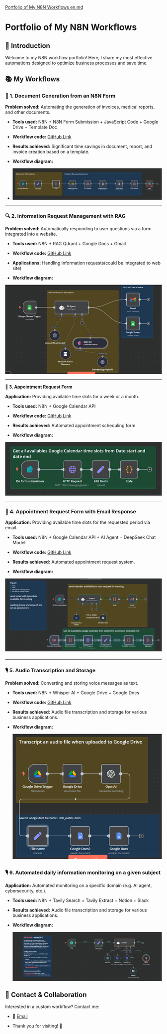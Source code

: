 [Portfolio of My N8N Workflows en.md](https://github.com/user-attachments/files/19932566/Portfolio.of.My.N8N.Workflows.en.md)
# **Portfolio of My N8N Workflows**

## **🌟 Introduction**

Welcome to my N8N workflow portfolio\! Here, I share my most effective automations designed to optimize business processes and save time.

## **📚 My Workflows**

### 

### **📝 1\. Document Generation from an N8N Form**

**Problem solved:** Automating the generation of invoices, medical reports, and other documents.

* **Tools used:** N8N \+ N8N Form Submission \+ JavaScript Code \+ Google Drive \+ Template Doc

* **Workflow code:** [GitHub Link](https://github.com/kabcasa/AgentIA/blob/main/generation_doc_modifi%C3%A9.json)

* **Results achieved:** Significant time savings in document, report, and invoice creation based on a template.

* **Workflow diagram:**   
    
    
* ![image1](https://github.com/kabcasa/AgentIA/blob/main/Modifi%C3%A9_Quentin_gen%C3%A9ration_doc.png)

---

### **🔍 2\. Information Request Management with RAG**

**Problem solved:** Automatically responding to user questions via a form integrated into a website.

* **Tools used:** N8N \+ RAG Qdrant \+ Google Docs \+ Gmail

* **Workflow code:** [GitHub Link](https://github.com/kabcasa/AgentIA/blob/main/RAG_solutionsIA_GSheet.json)

* **Applications:** Handling information requests(could be integrated to web site)

* **Workflow diagram:** 


![image2](https://github.com/kabcasa/AgentIA/blob/main/RAG_solutionsIA_GSheet.png)

---

**📅 3\. Appointment Request Form**

**Application:** Providing available time slots for a week or a month.

* **Tools used:** N8N \+ Google Calendar API

* **Workflow code:** [GitHub Link](https://github.com/kabcasa/AgentIA/blob/main/Calender_free_time_slots.json)

* **Results achieved:** Automated appointment scheduling form.

* **Workflow diagram:** 

![image3](https://github.com/kabcasa/AgentIA/blob/main/Calender_free_time_slots.png)

---

### **📅 4\. Appointment Request Form with Email Response**

**Application:** Providing available time slots for the requested period via email.

* **Tools used:** N8N \+ Google Calendar API \+ AI Agent \+ DeepSeek Chat Model

* **Workflow code:** [GitHub Link](https://github.com/kabcasa/AgentIA/blob/main/User_request_for_meeting.json)

* **Results achieved:** Automated appointment request system.

* **Workflow diagram:** 

![image4](https://github.com/kabcasa/AgentIA/blob/main/User_request_for_meeting.png)
### 

---

### **🎙 5\. Audio Transcription and Storage**

**Problem solved:** Converting and storing voice messages as text.

* **Tools used:** N8N \+ Whisper AI \+ Google Drive \+ Google Docs

* **Workflow code:** [GitHub Link](https://github.com/kabcasa/AgentIA/blob/main/Transcript_audio_Google_Drive_file.json)

* **Results achieved:** Audio file transcription and storage for various business applications.

* **Workflow diagram:** 


     ![image5](https://github.com/kabcasa/AgentIA/blob/main/Transcript_audio_Google_Driv_%20file.png)

## 


### **🎙 6\. Automated daily information monitoring on a given subject**

**Application:**  Automated monitoring on a specific domain (e.g. AI agent, cybersecurity, etc.).

* **Tools used:** N8N \+ Tavily Search \+ Tavily Extract \+ Notion \+ Slack

* **Results achieved:** Audio file transcription and storage for various business applications.

* **Workflow diagram:** 


     ![image6](https://github.com/kabcasa/AgentIA/blob/main/veille.png)

## 
## 

## **🌟 Contact & Collaboration**

Interested in a custom workflow? Contact me:

* 📧 [Email](mailto:ab.kellal@gmail.com)

* Thank you for visiting\! 🌟

